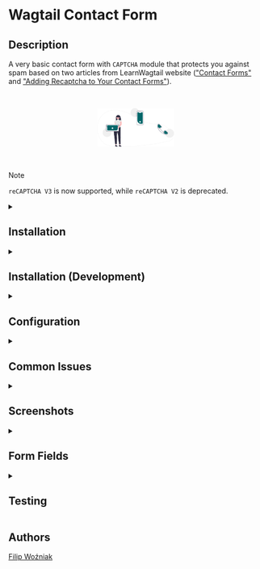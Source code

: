 # Wagtail Contact Form

## Description

A very basic contact form with `CAPTCHA` module that protects you against spam based on two articles from LearnWagtail website (["Contact Forms"](https://learnwagtail.com/tutorials/contact-forms) and ["Adding Recaptcha to Your Contact Forms"](https://learnwagtail.com/tutorials/adding-recaptcha-to-your-contact-forms)).

<br>
<p align="center">
   <img src="contact_form/README/Contact%20Us%20(Illustration).svg" width="30%">
</p>
<br>

> [!NOTE]
> `reCAPTCHA V3` is now supported, while `reCAPTCHA V2` is deprecated.

<details>
<summary><h2>Installation</h2></summary>

1. Install the package from `GitHub`.

   ```python
   pip install git+https://github.com/FilipWozniak/wagtail-contact-form.git
   ```

2. Add the application to the `INSTALLED_APPS` in the `settings.py` file.

    ```python
    INSTALLED_APPS = [
        "contact_form",
    ]
    ```

</details>

<details>
<summary><h2>Installation (Development)</h2></summary>

If you want install a `Python` application in editable mode, you can use the editable mode provided by `pip`.

1. Clone the application's source code:

   ```python
   git clone https://github.com/FilipWozniak/wagtail-contact-form .
   ```

2. Navigate to the root directory of the application's source code in the terminal or command prompt.

3. Install the application in editable mode.

   Use the pip install command with the `-e` or `--editable` flag followed by a period (`.`) to specify the current
   directory (where the application's `setup.py` file is located).

   ```python
   pip install -e .
   ```

   Replace the `.` with the path to the directory if you're running the command from a different location.

4. Add the application to the `INSTALLED_APPS` in the `settings.py` file.

   ```python
   INSTALLED_APPS = [
       "contact_form",
   ]
   ```

</details>

<details>
<summary><h2>Configuration</h2></summary>

1. Register `reCAPTCHA V3` keys in the [reCAPTCHA Admin console](https://www.google.com/recaptcha/admin/create).

    ![Register New Site](contact_form/README/Register%20New%20Site.png)

2. Add the following entries to the `settings.py` file.

    ```python
    RECAPTCHA_PUBLIC_KEY = ''
    RECAPTCHA_PRIVATE_KEY = ''
    
    RECAPTCHA_REQUIRED_SCORE = 0.85
    
    RECAPTCHA_DOMAIN = 'www.recaptcha.net'
    ```

3. Remember to configure your email settings correctly (this refers to variables such as `EMAIL_BACKEND`, `EMAIL_HOST` etc.), as without these settings `Django` will most likely return `ConnectionRefusedError` while attempting to submit the form.

### Dependencies

```python
INSTALLED_APPS = [
    "wagtail.contrib.forms",
    "django_recaptcha",
    "wagtailcaptcha",
    "widget_tweaks"
]
```

</details>

<details>
<summary><h2>Common Issues</h2></summary>

Note that if you are using MacOS you may stumble across `URLError` while trying to submit the form.

```shell script
URLError at /contact-us/
<urlopen error [SSL: CERTIFICATE_VERIFY_FAILED] Certificate Verify Failed: Unable to Get Local Issuer Certificate (_ssl.c:1122)>
```

As regards to "[Scraping: SSL: CERTIFICATE_VERIFY_FAILED](https://stackoverflow.com/questions/50236117/scraping-ssl-certificate-verify-failed-error-for-http-en-wikipedia-org)" issue on [Stack Overflow](https://stackoverflow.com), all you need to do is go to *Macintosh HD* → *Applications* → *Python* folder and double click on **Install Certificates.command** file.

![URL Error](contact_form/README/URL%20Error.png)

</details>

<details>
<summary><h2>Screenshots</h2></summary>

#### Contact Form

![Contact Us](contact_form/README/Contact%20Us.png)

#### "Thank You" Page

!["Thank You" Page](contact_form/README/Thank%20You%20Page.png)

</details>

<details>
<summary><h2>Form Fields</h2></summary>

- `Full Name`
- `E-Mail Address`
- `Message`
- `CAPTCHA`

> [!WARNING]
> As you can see from the code snippet below, form fields are not rendered dynamically, which means you need to name labels identically as mentioned above — `Full Name`, `E-Mail Address`, `Message` (the `CAPTCHA` field is generated automatically, you do not need to define it in the backend).

```python
<div class="col-12 col-sm-6">
    <div class="form-group mb-3">
        <label for="full_name">Full Name</label>
        {% render_field form.full_name placeholder=form.full_name.label class="form-control" %}
        <small class="form-text text-muted">{{ form.full_name.field.help_text }}</small>
    </div>
</div>
```

> [!NOTE]
> Please remember that if you have saved a form with different labels than those mentioned, you must delete the form page and create it again with the correct values.

## Custom Form Fields 
- `Intro Text`
- `Thank You Text`
- `E-Mail ("From" Address)`
- `E-Mail ("To" Address)`
- `E-Mail Subject`

</details>

<details>
<summary><h2>Testing</h2></summary>

<summary><h4><code>Pytest</code></h4></summary>

```shell
cd "project"
pytest -s wagtail_contact_form/contact_form/tests/unit --disable-pytest-warnings
```

<summary><h4><code>Pytest (testproject)</code></h4></summary>

```shell
cd "project"
(cd "wagtail_contact_form/testproject" && DJANGO_SETTINGS_MODULE=testproject.settings.base pytest -s ../contact_form/tests/unit --disable-pytest-warnings)
```

</details>

## Authors

[Filip Woźniak](https://github.com/FilipWozniak)
